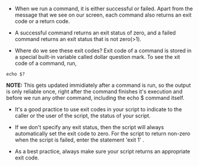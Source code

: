 * When we run a command, it is either successful or failed. Apart from the message that we see on our screen, each command also returns an exit code or a return code. 

* A successful command returns an exit status of zero, and a failed command returns an exit status that is not zero(>1). 

* Where do we see these exit codes? Exit code of a command is stored in a special built-in variable called dollar question mark. To see the xit code of a command, run,

```
echo $?
```

<b>NOTE:</b> This gets updated immidiately after a command is run, so the output is only reliable once, right after the command finishes it's execution and before we run any other command, including the echo $ command itself. 

* It's a good practice to use exit codes in your script to indicate to the caller or the user of the script, the status of your script. 

* If we don't specify any exit status, then the script will always automatically set the exit code to zero. For the script to return non-zero when the script is failed, enter the statement 'exit 1' . 

* As a best practice, always make sure your script returns an appropriate exit code.
